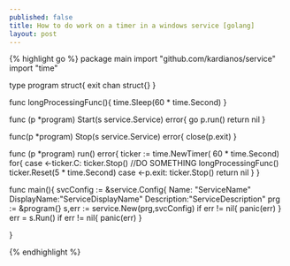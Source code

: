 ```yaml
---
published: false
title: How to do work on a timer in a windows service [golang]
layout: post
---
```

{% highlight go %}
package main
import "github.com/kardianos/service"
import "time"

type program struct{
exit chan struct{}
}

func longProcessingFunc(){
time.Sleep(60 * time.Second)
}

func (p *program) Start(s service.Service) error{
go p.run()
return nil
}

func(p *program) Stop(s service.Service) error{
 close(p.exit)
}

func (p *program) run() error{
ticker := time.NewTimer( 60 * time.Second)
for{
case <-ticker.C:
ticker.Stop()
//DO SOMETHING
longProcessingFunc()
ticker.Reset(5 * time.Second)
case <-p.exit:
ticker.Stop()
return nil
}
}

func main(){
svcConfig := &service.Config{
Name: "ServiceName"
DisplayName:"ServiceDisplayName"
Description:"ServiceDescription"
prg := &program{}
s,err := service.New(prg,svcConfig)
if err != nil{
panic(err)
}
err = s.Run()
if err != nil{
panic(err)
}

}

{% endhighlight %}